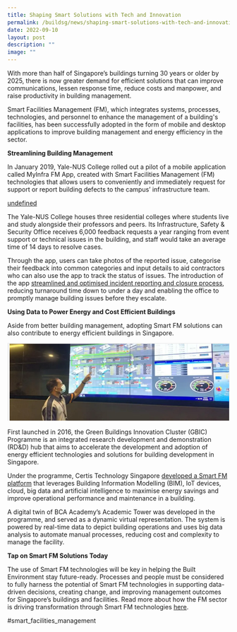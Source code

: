 ```yaml
---
title: Shaping Smart Solutions with Tech and Innovation
permalink: /buildsg/news/shaping-smart-solutions-with-tech-and-innovation/
date: 2022-09-10
layout: post
description: ""
image: ""
---
```

With more than half of Singapore’s buildings turning 30 years or older by 2025, there is now greater demand for efficient solutions that can improve communications, lessen response time, reduce costs and manpower, and raise productivity in building management. 

Smart Facilities Management (FM), which integrates systems, processes, technologies, and personnel to enhance the management of a building's facilities, has been successfully adopted in the form of mobile and desktop applications to improve building management and energy efficiency in the sector.

**Streamlining Building Management**

In January 2019, Yale-NUS College rolled out a pilot of a mobile application called MyInfra FM App, created with Smart Facilities Management (FM) technologies that allows users to conveniently and immediately request for support or report building defects to the campus’ infrastructure team.

[undefined](https://www1.bca.gov.sg/buildsg-emag/articles/shaping-smart-solutions-with-tech-and-innovation)


The Yale-NUS College houses three residential colleges where students live and study alongside their professors and peers. Its Infrastructure, Safety & Security Office receives 6,000 feedback requests a year ranging from event support or technical issues in the building, and staff would take an average time of 14 days to resolve cases.

Through the app, users can take photos of the reported issue, categorise their feedback into common categories and input details to aid contractors who can also use the app to track the status of issues. The introduction of the app [streamlined and optimised incident reporting and closure process](https://www1.bca.gov.sg/buildsg-emag/articles/giving-buildings-a-new-lease-of-life), reducing turnaround time down to under a day and enabling the office to promptly manage building issues before they escalate.

**Using Data to Power Energy and Cost Efficient Buildings**

Aside from better building management, adopting Smart FM solutions can also contribute to energy efficient buildings in Singapore.

![](/images/News/n2.png)


First launched in 2016, the Green Buildings Innovation Cluster (GBIC) Programme is an integrated research development and demonstration (RD&D) hub that aims to accelerate the development and adoption of energy efficient technologies and solutions for building development in Singapore.

Under the programme, Certis Technology Singapore [developed a Smart FM platform](https://www.mnd.gov.sg/newsroom/speeches/view/speech-by-mos-zaqy-mohamad-at-the-6th-international-facility-management-conference) that leverages Building Information Modelling (BIM), IoT devices, cloud, big data and artificial intelligence to maximise energy savings and improve operational performance and maintenance in a building.

A digital twin of BCA Academy’s Academic Tower was developed in the programme, and served as a dynamic virtual representation. The system is powered by real-time data to depict building operations and uses big data analysis to automate manual processes, reducing cost and complexity to manage the facility.

**Tap on Smart FM Solutions Today**

The use of Smart FM technologies will be key in helping the Built Environment stay future-ready. Processes and people must be considered to fully harness the potential of Smart FM technologies in supporting data-driven decisions, creating change, and improving management outcomes for Singapore’s buildings and facilities. Read more about how the FM sector is driving transformation through Smart FM technologies [here](https://www1.bca.gov.sg/buildsg/facilities-management-fm/smart-facilities-management-fm).

#smart_facilities_management